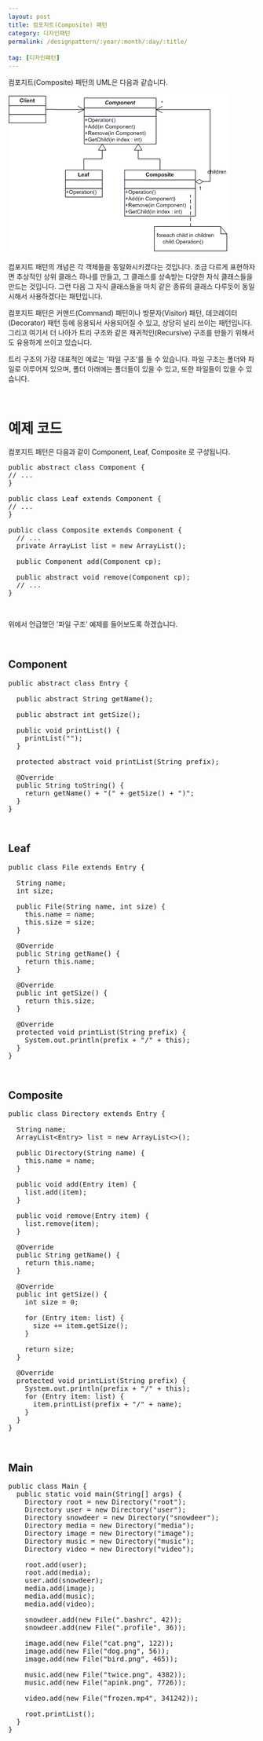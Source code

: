 ```yaml
---
layout: post
title: 컴포지트(Composite) 패턴
category: 디자인패턴
permalink: /designpattern/:year/:month/:day/:title/

tag: [디자인패턴]
---
```


컴포지트(Composite) 패턴의 UML은 다음과 같습니다.

![Image](/assets/design-patterns/composite.gif)

컴포지트 패턴의 개념은 각 객체들을 동일화시키겠다는 것입니다.
조금 다르게 표현하자면 추상적인 상위 클래스 하나를 만들고, 그 클래스를 상속받는 다양한
자식 클래스들을 만드는 것입니다. 그런 다음 그 자식 클래스들을 마치 같은 종류의 클래스
다루듯이 동일시해서 사용하겠다는 패턴입니다.

컴포지트 패턴은 커맨드(Command) 패턴이나 방문자(Visitor) 패턴, 데코레이터(Decorator) 패턴 등에
응용되서 사용되어질 수 있고, 상당히 널리 쓰이는 패턴입니다. 그리고 여기서 더 나아가 트리 구조와
같은 재귀적인(Recursive) 구조를 만들기 위해서도 유용하게 쓰이고 있습니다.

트리 구조의 가장 대표적인 예로는 '파일 구조'를 들 수 있습니다. 파일 구조는 폴더와 파일로
이루어져 있으며, 폴더 아래에는 폴더들이 있을 수 있고, 또한 파일들이 있을 수 있습니다.

<br>

# 예제 코드

컴포지트 패턴은 다음과 같이 Component, Leaf, Composite 로 구성됩니다.
<pre class="prettyprint">
public abstract class Component {
// ...
}

public class Leaf extends Component {
// ...
}

public class Composite extends Component {
  // ...
  private ArrayList list = new ArrayList();

  public Component add(Component cp);

  public abstract void remove(Component cp);
  // ...
}</pre>
<br>

위에서 언급했던 '파일 구조' 예제를 들어보도록 하겠습니다.

<br>

## Component

<pre class="prettyprint">
public abstract class Entry {

  public abstract String getName();

  public abstract int getSize();

  public void printList() {
    printList("");
  }

  protected abstract void printList(String prefix);

  @Override
  public String toString() {
    return getName() + "(" + getSize() + ")";
  }
}
</pre>

<br>

## Leaf

<pre class="prettyprint">
public class File extends Entry {

  String name;
  int size;

  public File(String name, int size) {
    this.name = name;
    this.size = size;
  }

  @Override
  public String getName() {
    return this.name;
  }

  @Override
  public int getSize() {
    return this.size;
  }

  @Override
  protected void printList(String prefix) {
    System.out.println(prefix + "/" + this);
  }
}
</pre>

<br>

## Composite

<pre class="prettyprint">
public class Directory extends Entry {

  String name;
  ArrayList&lt;Entry&gt; list = new ArrayList&lt;&gt;();

  public Directory(String name) {
    this.name = name;
  }

  public void add(Entry item) {
    list.add(item);
  }

  public void remove(Entry item) {
    list.remove(item);
  }

  @Override
  public String getName() {
    return this.name;
  }

  @Override
  public int getSize() {
    int size = 0;

    for (Entry item: list) {
      size += item.getSize();
    }

    return size;
  }

  @Override
  protected void printList(String prefix) {
    System.out.println(prefix + "/" + this);
    for (Entry item: list) {
      item.printList(prefix + "/" + name);
    }
  }
}
</pre>

<br>

## Main

<pre class="prettyprint">
public class Main {
  public static void main(String[] args) {
    Directory root = new Directory("root");
    Directory user = new Directory("user");
    Directory snowdeer = new Directory("snowdeer");
    Directory media = new Directory("media");
    Directory image = new Directory("image");
    Directory music = new Directory("music");
    Directory video = new Directory("video");

    root.add(user);
    root.add(media);
    user.add(snowdeer);
    media.add(image);
    media.add(music);
    media.add(video);

    snowdeer.add(new File(".bashrc", 42));
    snowdeer.add(new File(".profile", 36));

    image.add(new File("cat.png", 122));
    image.add(new File("dog.png", 56));
    image.add(new File("bird.png", 465));

    music.add(new File("twice.png", 4382));
    music.add(new File("apink.png", 7726));

    video.add(new File("frozen.mp4", 341242));

    root.printList();
  }
}
</pre>